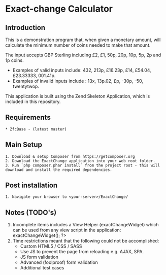 Exact-change Calculator
=======================

Introduction
------------
This is a demonstration program that, when given a monetary amount, will
calculate the minimum number of coins needed to make that amount.

The input accepts GBP Sterling including £2, £1, 50p, 20p, 10p, 5p, 2p and 1p coins.

* Examples of valid inputs include: 432, 213p, £16.23p, £14, £54.04, £23.33333, 001.41p.
* Examples of invalid inputs include : 13x, 13p.02, £p, -30p, -50, twentytwop.

This application is built using the Zend Skeleton Application, which is included in this repository.


Requirements
------------

    * ZfcBase - (latest master)


Main Setup
----------

    1. Download & setup Composer from https://getcomposer.org
    2. Download the ExactChange application into your web root folder.
    3. Run `php composer.phar install` from the project root - this will download and install the required dependencies.


Post installation
-----------------

    1. Navigate your browser to <your-server>/ExactChange/


Notes (TODO's)
-----

   1) Incomplete items includes a View Helper (exactChangeWidget) which can be used from any view script in the application: <?php echo $this->exactChangeWidget(); ?>
   2) Time restrictions meant that the following could not be accomplished:
      * Custom HTML5 / CSS / SASS
      * Use JS to prevent the page from reloading e.g. AJAX, SPA.
      * JS form validation
      * Advanced (foolproof) form validation
      * Additional test cases
   
